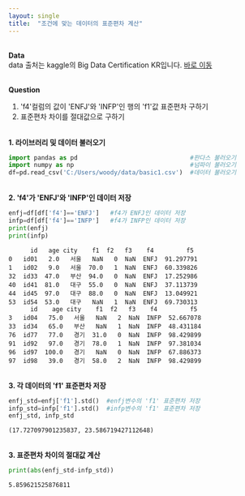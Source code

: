 ```yaml
---
layout: single
title:  "조건에 맞는 데이터의 표준편차 계산"
---
```


<br/>**Data**<br/>
data 출처는 kaggle의 Big Data Certification KR입니다.
[바로 이동](https://www.kaggle.com/code/agileteam/py-t1-5-expected-questions/notebook)

<br/>**Question**<br/>

1. 'f4'컬럼의 값이 'ENFJ'와 'INFP'인 행의 'f1'값 표준편차 구하기
2. 표준편차 차이를 절대값으로 구하기

<br/>**1. 라이브러리 및 데이터 불러오기**<br/>

```python
import pandas as pd                               #판다스 불러오기
import numpy as np                                #넘파이 불러오기
df=pd.read_csv('C:/Users/woody/data/basic1.csv')  #데이터 불러오기
```

<br/>**2. 'f4'가 'ENFJ'와 'INFP'인 데이터 저장**<br/>

```python
enfj=df[df['f4']=='ENFJ']   #f4가 ENFJ인 데이터 저장
infp=df[df['f4']=='INFP']   #f4가 INFP인 데이터 저장
print(enfj)
print(infp)
```

          id   age city    f1  f2   f3    f4         f5
    0   id01   2.0   서울   NaN   0  NaN  ENFJ  91.297791
    1   id02   9.0   서울  70.0   1  NaN  ENFJ  60.339826
    32  id33  47.0   부산  94.0   0  NaN  ENFJ  17.252986
    40  id41  81.0   대구  55.0   0  NaN  ENFJ  37.113739
    44  id45  97.0   대구  88.0   0  NaN  ENFJ  13.049921
    53  id54  53.0   대구   NaN   1  NaN  ENFJ  69.730313
          id    age city    f1  f2   f3    f4         f5
    3   id04   75.0   서울   NaN   2  NaN  INFP  52.667078
    33  id34   65.0   부산   NaN   1  NaN  INFP  48.431184
    76  id77   77.0   경기  31.0   0  NaN  INFP  98.429899
    91  id92   97.0   경기  78.0   1  NaN  INFP  97.381034
    96  id97  100.0   경기   NaN   0  NaN  INFP  67.886373
    97  id98   39.0   경기  58.0   2  NaN  INFP  98.429899
    
<br/>**3. 각 데이터의 'f1' 표준편차 저장**<br/>

```python
enfj_std=enfj['f1'].std()  #enfj변수의 'f1' 표준편차 저장
infp_std=infp['f1'].std()  #infp변수의 'f1' 표준편차 저장
enfj_std, infp_std
```




    (17.727097901235837, 23.586719427112648)

<br/>**3. 표준편차 차이의 절대값 계산**<br/>


```python
print(abs(enfj_std-infp_std))  
```

    5.859621525876811
    
